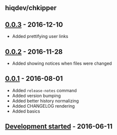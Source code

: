 hiqdev/chkipper
---------------

## [0.0.3] - 2016-12-10

- Added prettifying user links

## [0.0.2] - 2016-11-28

- Added showing notices when files were changed

## [0.0.1] - 2016-08-01

- Added `release-notes` command
- Added version bumping
- Added better history normalizing
- Added CHANGELOG rendering
- Added basics

## [Development started] - 2016-06-11

[Under development]: https://github.com/hiqdev/chkipper/releases
[Development started]: https://github.com/hiqdev/chkipper/releases
[@hiqsol]: https://github.com/hiqsol
[sol@hiqdev.com]: https://github.com/hiqsol
[0.0.3]: https://github.com/hiqdev/chkipper/compare/0.0.3..0.0.2
[0.0.2]: https://github.com/hiqdev/chkipper/compare/0.0.2..0.0.1
[0.0.1]: https://github.com/hiqdev/chkipper/releases/tag/0.0.1
